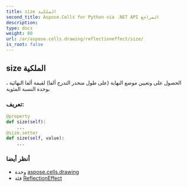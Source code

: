 ```yaml
---
title: size الملكية
second_title: Aspose.Cells for Python via .NET API المراجع
description:
type: docs
weight: 80
url: /ar/aspose.cells.drawing/reflectioneffect/size/
is_root: false
---
```

##  size الملكية

الحصول على وتعيين موضع النهاية (على طول منحدر التدرج ألفا) لقيمة ألفا النهائية ، بوحدة النسبة المئوية
###  تعريف:
```python
@property
def size(self):
    ...
@size.setter
def size(self, value):
    ...
```

###  أنظر أيضا
* وحدة [aspose.cells.drawing](../../)
* فئة [ReflectionEffect](/cells/python-net/ar/aspose.cells.drawing/reflectioneffect)
